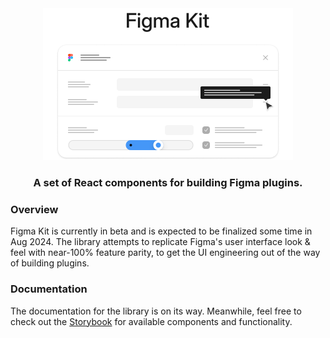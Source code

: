 <div align="center">
  <a href="https://storybook.figma-kit.dev" target="_blank">
  <picture>
    <source media="(prefers-color-scheme: dark)" srcset="media/github-banner-dark.png">
    <source media="(prefers-color-scheme: light)" srcset="media/github-banner-light.png">
    <img src="media/github-banner-light.png" width="400" height="243" alt="Figma kit logo" />
  </picture>
  </a>
  <h3>A set of React components for building Figma plugins.</h3>
</div>

### Overview

Figma Kit is currently in beta and is expected to be finalized some time in Aug 2024.
The library attempts to replicate Figma's user interface look & feel with near-100% feature parity,
to get the UI engineering out of the way of building plugins.

### Documentation

The documentation for the library is on its way. Meanwhile, feel free to check out the [Storybook](https://storybook.figma-kit.dev) for available components and functionality.
